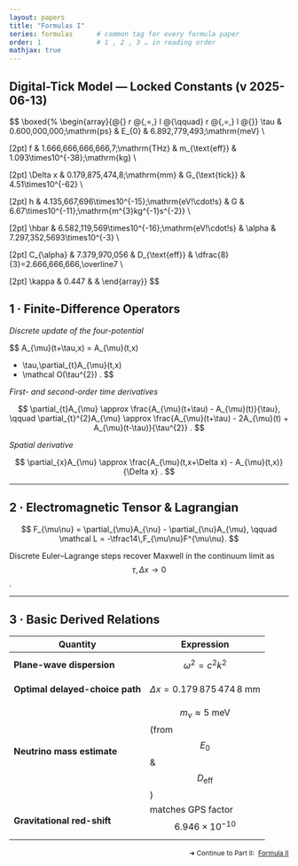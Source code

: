 ```yaml
---
layout: papers
title: "Formulas I"
series: formulas      # common tag for every formula paper
order: 1              # 1 , 2 , 3 … in reading order
mathjax: true
---
```


## Digital-Tick Model — Locked Constants (v 2025-06-13)

$$
\boxed{%
\begin{array}{@{} r @{\,=\,} l @{\qquad} r @{\,=\,} l @{}}
  \tau         & 0.600\,000\,000\;\mathrm{ps} &
  E_{0}        & 6.892\,779\,493\;\mathrm{meV} \

\[2pt]
  f            & 1.666\,666\,666\,666\,7\;\mathrm{THz} &
  m_{\text{eff}} & 1.093\times10^{-38}\;\mathrm{kg} \

\[2pt]
  \Delta x     & 0.179\,875\,474\,8\;\mathrm{mm} &
  G_{\text{tick}} & 4.51\times10^{-62} \

\[2pt]
  h            & 4.135\,667\,696\times10^{-15}\;\mathrm{eV\!\cdot\!s} &
  G            & 6.67\times10^{-11}\;\mathrm{m^{3}kg^{-1}s^{-2}} \

\[2pt]
  \hbar        & 6.582\,119\,569\times10^{-16}\;\mathrm{eV\!\cdot\!s} &
  \alpha       & 7.297\,352\,5693\times10^{-3} \

\[2pt]
  C_{\alpha}   & 7.379\,970\,056 &
  D_{\text{eff}} & \dfrac{8}{3}=2.666\,666\,666\,\overline7 \

\[2pt]
  \kappa       & 0.447 & &
\end{array}}
$$


## 1 · Finite-Difference Operators

*Discrete update of the four-potential*

$$
A_{\mu}(t+\tau,x)
  = A_{\mu}(t,x)
  + \tau\,\partial_{t}A_{\mu}(t,x)
  + \mathcal O(\tau^{2}) .
$$

*First- and second-order time derivatives*

$$
\partial_{t}A_{\mu}
  \approx \frac{A_{\mu}(t+\tau) - A_{\mu}(t)}{\tau},
\qquad
\partial_{t}^{2}A_{\mu}
  \approx
  \frac{A_{\mu}(t+\tau) - 2A_{\mu}(t) + A_{\mu}(t-\tau)}{\tau^{2}} .
$$

*Spatial derivative*

$$
\partial_{x}A_{\mu}
  \approx
  \frac{A_{\mu}(t,x+\Delta x) - A_{\mu}(t,x)}{\Delta x} .
$$

---

## 2 · Electromagnetic Tensor & Lagrangian

$$
F_{\mu\nu} = \partial_{\mu}A_{\nu} - \partial_{\nu}A_{\mu},
\qquad
\mathcal L = -\tfrac14\,F_{\mu\nu}F^{\mu\nu}.
$$

Discrete Euler–Lagrange steps recover Maxwell in the continuum limit as
$$\tau, \Delta x \to 0$$.

---

## 3 · Basic Derived Relations

| Quantity | Expression |
|----------|------------|
| **Plane-wave dispersion** | $$\omega^{2} = c^{2}k^{2}$$ |
| **Optimal delayed-choice path** | $$\Delta x = 0.179\,875\,474\,8\;\mathrm{mm}$$ |
| **Neutrino mass estimate** | $$m_\nu \approx 5\;\mathrm{meV}$$ (from $$E_{0}$$ & $$D_{\text{eff}}$$) |
| **Gravitational red-shift** | matches GPS factor $$6.946\times10^{-10}$$ |

<p style="text-align:right;font-size:0.85em">
  ➜ Continue to Part II:&nbsp;
  <a class="button" href="Formulas_II.html" target="_blank">Formula II</a>
</p>
